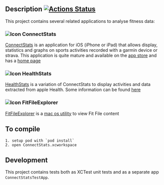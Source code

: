 ## Description [![Actions Status](https://github.com/roznet/connectstats/workflows/CI/badge.svg)](https://github.com/roznet/connectstats/actions)

This project contains several related applications to analyse fitness data:

### ![Icon](https://github.com/roznet/connectstats/raw/master/ConnectStats/Media.xcassets/ConnectStatsNewAppIcon.appiconset/ConnectStatsNewAppIcon76.png) ConnectStats

[ConnectStats](https://itunes.apple.com/app/apple-store/id581697248?mt=8) is an application for iOS (iPhone or iPad) that allows display, statistics and graphs on sports activities recorded with a garmin device or strava. This application is quite mature and available on the [app store](https://itunes.apple.com/app/apple-store/id581697248?mt=8) and has a [home page](https://ro-z.net/blog/connectstats/)

### ![Icon](https://github.com/roznet/connectstats/raw/master/ConnectStats/Media.xcassets/HealthStatsAppIcon.appiconset/Icon76.png) HealthStats

[HealthStats](https://itunes.apple.com/us/app/healthstats/id912378669?ls=1&mt=8&ign-msr=https%3A%2F%2Fitunesconnect.apple.com%2FWebObjects%2FiTunesConnect.woa%2Fra%2Fng%2Fapp%2F912378669) is a variation of ConnectStats to display activities and data extracted from apple Health. Some information can be found [here](https://ro-z.net/blog/healthstats/)

### ![Icon](https://github.com/roznet/connectstats/raw/master/FitFileExplorer/Assets.xcassets/FitExplorerIcon76.imageset/FITFileExplorerIcons76.png)  FitFileExplorer

[FitFileExplorer](https://itunes.apple.com/us/app/fit-file-explorer/id1244431640?ls=1&mt=12) is a [mac os utility](https://ro-z.net/blog/fitfileexplorer/) to view Fit File content


## To compile

	1. setup pod with `pod install`
	2. open ConnectStats.xcworkspace
	

## Development

This project contains tests both as XCTest unit tests and as a separate app `ConnectStatsTestApp`.


